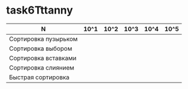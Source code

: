 # task6Tttanny
|N|10^1|10^2|10^3|10^4|10^5|
|--------|--------|--------|--------|--------|--------|
|Сортировка пузырьком||||||
|Сортировка выбором||||||
|Сортировка вставками||||||
|Сортировка слиянием||||||
|Быстрая сортировка||||||
